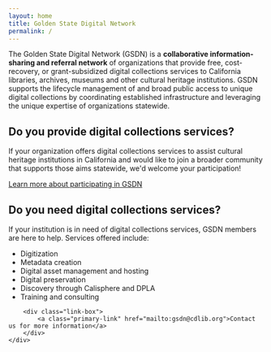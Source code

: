 ```yaml
---
layout: home
title: Golden State Digital Network
permalink: /
---
```


The Golden State Digital Network (GSDN) is a <strong>collaborative information-sharing and referral network</strong> of organizations that provide free, cost-recovery, or grant-subsidized digital collections services to California libraries, archives, museums and other cultural heritage institutions. GSDN supports the lifecycle management of and broad public access to unique digital collections by coordinating established infrastructure and leveraging the unique expertise of organizations statewide.

<div class="two-column">
    <div>
        <h2>Do you provide digital collections services?</h2>
        <p> If your organization offers digital collections services to assist cultural heritage institutions in California and would like to join a broader community that supports those aims statewide, we'd welcome your participation!</p>
        <div class="link-box">
            <a href="affiliates">Learn more about participating in GSDN</a>
        </div>
    </div>
    <div>
        <h2>Do you need digital collections services?</h2>
        <p>If your institution is in need of digital collections services, GSDN members are here to help. Services offered include:</p>
        <ul>
            <li>Digitization</li>
            <li>Metadata creation</li>
            <li>Digital asset management and hosting</li>
            <li>Digital preservation</li>
            <li>Discovery through Calisphere and DPLA</li>
            <li>Training and consulting</li>
        </ul>
        
        <div class="link-box">
            <a class="primary-link" href="mailto:gsdn@cdlib.org">Contact us for more information</a>
        </div>
    </div>
</div>

